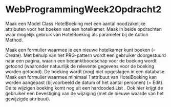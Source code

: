 # WebProgrammingWeek2Opdracht2
Maak een Model Class HotelBoeking met een aantal noodzakelijke attributen voor het boeken van een hotelkamer. Maak in beide opdrachten waar mogelijk gebruik van HotelBoeking als parameter bij de Action Method.

Maak een formulier waarmee je een nieuwe hotelkamer kunt boeken (= Create). Met behulp van het PRG-pattern wordt een gebruiker doorgestuurd naar een pagina, waarin een bedanktboodschap voor de boeking wordt getoond (waaronder natuurlijk de relevente gegevens voor de boeking worden getoond). De boeking wordt (nog) niet opgeslagen in een database.
Maak een formulier waarmee minimaal 1 attribuut van HotelBoeking kan worden aangepast (bijvoorbeeld de datum of het aantal personen) (= Edit). De te wijzigen boeking komt nog uit een hardcoded List . Ook hier krijgt de gebruiker een bevestiging van de wijziging (met de nieuwe waarde van het gewijzigde attribuut).
